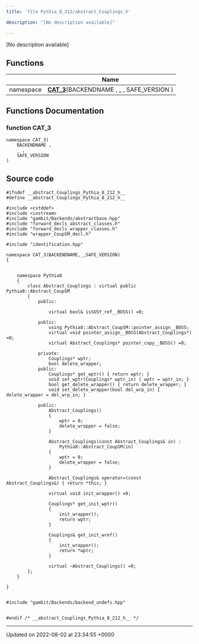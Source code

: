 ```yaml
---
title: 'file Pythia_8_212/abstract_Couplings.h'

description: "[No description available]"

---
```







[No description available]

## Functions

|                | Name           |
| -------------- | -------------- |
| namespace | **[CAT_3](/documentation/code/main/files/abstract__couplings_8h/#function-cat-3)**(BACKENDNAME , _ , SAFE_VERSION ) |


## Functions Documentation

### function CAT_3

```
namespace CAT_3(
    BACKENDNAME ,
    _ ,
    SAFE_VERSION 
)
```




## Source code

```
#ifndef __abstract_Couplings_Pythia_8_212_h__
#define __abstract_Couplings_Pythia_8_212_h__

#include <cstddef>
#include <iostream>
#include "gambit/Backends/abstractbase.hpp"
#include "forward_decls_abstract_classes.h"
#include "forward_decls_wrapper_classes.h"
#include "wrapper_CoupSM_decl.h"

#include "identification.hpp"

namespace CAT_3(BACKENDNAME,_,SAFE_VERSION)
{
    
    
    namespace Pythia8
    {
        class Abstract_Couplings : virtual public Pythia8::Abstract_CoupSM
        {
            public:
    
                virtual bool& isSUSY_ref__BOSS() =0;
    
            public:
                using Pythia8::Abstract_CoupSM::pointer_assign__BOSS;
                virtual void pointer_assign__BOSS(Abstract_Couplings*) =0;
                virtual Abstract_Couplings* pointer_copy__BOSS() =0;
    
            private:
                Couplings* wptr;
                bool delete_wrapper;
            public:
                Couplings* get_wptr() { return wptr; }
                void set_wptr(Couplings* wptr_in) { wptr = wptr_in; }
                bool get_delete_wrapper() { return delete_wrapper; }
                void set_delete_wrapper(bool del_wrp_in) { delete_wrapper = del_wrp_in; }
    
            public:
                Abstract_Couplings()
                {
                    wptr = 0;
                    delete_wrapper = false;
                }
    
                Abstract_Couplings(const Abstract_Couplings& in) : 
                    Pythia8::Abstract_CoupSM(in)
                {
                    wptr = 0;
                    delete_wrapper = false;
                }
    
                Abstract_Couplings& operator=(const Abstract_Couplings&) { return *this; }
    
                virtual void init_wrapper() =0;
    
                Couplings* get_init_wptr()
                {
                    init_wrapper();
                    return wptr;
                }
    
                Couplings& get_init_wref()
                {
                    init_wrapper();
                    return *wptr;
                }
    
                virtual ~Abstract_Couplings() =0;
        };
    }
    
}


#include "gambit/Backends/backend_undefs.hpp"


#endif /* __abstract_Couplings_Pythia_8_212_h__ */
```


-------------------------------

Updated on 2022-08-02 at 23:34:55 +0000
